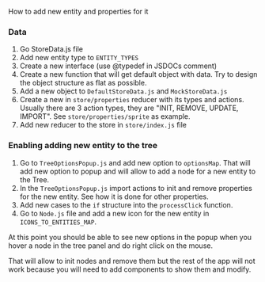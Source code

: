 How to add new entity and properties for it

### Data

1. Go StoreData.js file
2. Add new entity type to `ENTITY_TYPES`
3. Create a new interface (use @typedef in JSDOCs comment)
4. Create a new function that will get default object with data. Try to design the object structure as flat as possible.
5. Add a new object to `DefaultStoreData.js` and `MockStoreData.js`
6. Create a new in `store/properties` reducer with its types and actions. Usually there are 3 action types, they are "INIT, REMOVE, UPDATE, IMPORT". See `store/properties/sprite` as example.
7. Add new reducer to the store in `store/index.js` file

### Enabling adding new entity to the tree

1. Go to `TreeOptionsPopup.js` and add new option to `optionsMap`. That will add new option to popup and will allow to add a node for a new entity to the Tree.
2. In the `TreeOptionsPopup.js` import actions to init and remove properties for the new entity. See how it is done for other properties.
3. Add new cases to the `if` structure into the `processClick` function.
4. Go to `Node.js` file and add a new icon for the new entity in `ICONS_TO_ENTITIES_MAP`.

At this point you should be able to see new options in the popup when you hover a node in the tree panel and do right click on the mouse.

That will allow to init nodes and remove them but the rest of the app will not work because you will need to add components to show them and modify.
